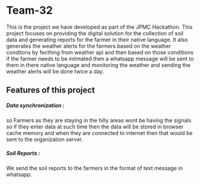 # Team-32
This is the project we have developed as part of the JPMC Hackathon.
This project focuses on providing the digital solution for the collection of soil data and generating reports for the farmer in their native language.
It also generates the weather alerts for the farmers based on the weather conditons by fecthing from weather api and then based on those conditions if the farmer needs to be intimated 
then a whatsapp message will be sent to them in there native language and monitoring the weather and sending the weather alerts will be done twice a day.

<h2>Features of this project</h2>
<h5>Data synchronization :</h5> so Farmers as they are staying in the hilly areas wont be having the signals so if they enter data at such time then the data will be stored in browser cache memory and
  when they are connected to internet then that would be sent to the organization server.
<h5>Soil Reports :</h5> We send the soil reports to the farmers in the format of text message in whatsapp.
